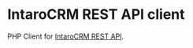 IntaroCRM REST API client
===============

PHP Client for [IntaroCRM REST API](http://docs.intarocrm.ru/rest-api/).
